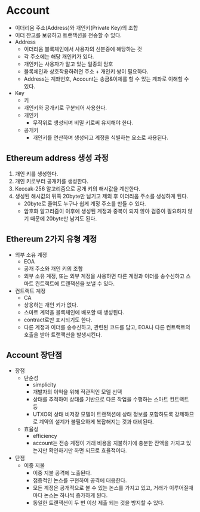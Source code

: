 # Account

* 이더리움 주소(Address)와 개인키(Private Key)의 조합
* 이더 잔고를 보유하고 트랜잭션을 전송할 수 있다.
* Address
  * 이더리움 블록체인에서 사용자의 신분증에 해당하는 것
  * 각 주소에는 해당 개인키가 있다.
  * 개인키는 사용자가 알고 있는 일종의 암호
  * 블록체인과 상호작용하려면 주소 + 개인키 쌍이 필요하다.
  * Address는 계좌번호, Account는 송금&이체를 할 수 있는 계좌로 이해할 수 있다.
* Key
  * 키
  * 개인키와 공개키로 구분되어 사용한다.
  * 개인키
    * 무작위로 생성되며 비밀 키로써 유지해야 한다.
  * 공개키
    * 개인키를 연산하며 생성되고 계정을 식별하는 요소로 사용된다.

## Ethereum address 생성 과정

1. 개인 키를 생성한다.
2. 개인 키로부터 공개키를 생성한다.
3. Keccak-256 알고리즘으로 공개 키의 해시값을 계산한다.
4. 생성된 해시값의 뒤쪽 20byte만 남기고 제외 후 이더리움 주소를 생성하게 된다.
   * 20byte로 줄여도 누구나 쉽게 계정 주소를 만들 수 있다.
   * 암호화 알고리즘이 이후에 생성된 계정과 중복이 되지 않아 검증이 필요하지 않기 때문에 20byte만 남겨도 된다.

## Ethereum 2가지 유형 계정

* 외부 소유 계정
  * EOA
  * 공개 주소와 개인 키의 조합
  * 외부 소유 계정, 또는 외부 계정을 사용하면 다른 계정과 이더를 송수신하고 스마트 컨트랙트에 트랜잭션을 보낼 수 있다.
* 컨트랙트 계정
  * CA
  * 상응하는 개인 키가 없다.
  * 스마트 계약을 블록체인에 배포할 때 생성된다.
  * contract로만 표시되기도 한다.
  * 다른 계정과 이더를 송수신하고, 관련된 코드를 담고, EOA나 다른 컨트랙트의 호출을 받아 트랜잭션을 발생시킨다.

## Account 장단점

* 장점
  * 단순성
    * simplicity
    * 개발자의 이익을 위해 직관적인 모델 선택
    * 상태를 추적하여 상태를 기반으로 다른 작업을 수행하는 스마트 컨트랙트 등
    * UTXO의 상태 비저장 모델이 트랜잭션에 상태 정보를 포함하도록 강제하므로 계약의 설계가 불필요하게 복잡해지는 것과 대비된다.
  * 효율성
    * efficiency
    * account는 전송 계정이 거래 비용을 지불하기에 충분한 잔액을 가지고 있는지만 확인하기만 하면 되므로 효율적이다.
* 단점
  * 이중 지불
    * 이중 지불 공격에 노출된다.
    * 점증적인 논스를 구현하여 공격에 대응한다.
    * 모든 계정은 공개적으로 볼 수 있는 논스를 가지고 있고, 거래가 이루어질때마다 논스는 하나씩 증가하게 된다.
    * 동일한 트랜잭션이 두 번 이상 제출 되는 것을 방지할 수 있다.
